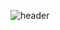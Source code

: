 ![header](https://capsule-render.vercel.app/api?type=waving&color=auto&height=200&section=header&text=JunYeong%20Park&fontSize=40&animation=fadeIn&fontAlign=80&fontAlignY=40)
